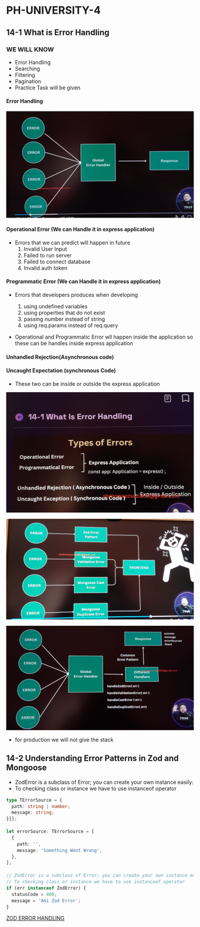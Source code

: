 # PH-UNIVERSITY-4

## 14-1 What is Error Handling

### WE WILL KNOW

- Error Handling
- Searching
- Filtering
- Pagination
- Practice Task will be given

#### Error Handling

![alt text](<WhatsApp Image 2024-12-06 at 10.46.27_40dc66af.jpg>)

#### Operational Error (We can Handle it in express application)

- Errors that we can predict will happen in future
  1. Invalid User Input
  2. Failed to run server
  3. Failed to connect database
  4. Invalid auth token

#### Programmatic Error (We can Handle it in express application)

- Errors that developers produces when developing

  1. using undefined variables
  2. using properties that do not exist
  3. passing number instead of string
  4. using req.params instead of req.query

- Operational and Programmatic Error wll happen inside the application so these can be handles inside express application

#### Unhandled Rejection(Asynchronous code)

#### Uncaught Expectation (synchronous Code)

- These two can be inside or outside the express application

![alt text](<WhatsApp Image 2024-12-06 at 11.00.50_33105565.jpg>)

![alt text](<WhatsApp Image 2024-12-06 at 11.05.26_768ac183.jpg>)

![alt text](<WhatsApp Image 2024-12-06 at 11.06.52_2695731d.jpg>)

- for production we will not give the stack

## 14-2 Understanding Error Patterns in Zod and Mongoose

- ZodError is a subclass of Error; you can create your own instance easily:
- To checking class or instance we have to use instanceof operator

```ts
type TErrorSource = {
  path: string | number;
  message: string;
}[];

let errorSource: TErrorSource = [
  {
    path: '',
    message: 'Something Went Wrong',
  },
];

// ZodError is a subclass of Error; you can create your own instance easily
// To checking class or instance we have to use instanceof operator
if (err instanceof ZodError) {
  statusCode = 400;
  message = 'Ami Zod Error';
}
```

[ZOD ERROR HANDLING](https://zod.dev/ERROR_HANDLINGhttps://zod.dev/ERROR_HANDLING)
